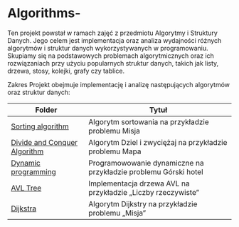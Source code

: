 # Algorithms-

Ten projekt powstał w ramach zajęć z przedmiotu Algorytmy i Struktury Danych. Jego celem jest implementacja oraz analiza wydajności różnych algorytmów i struktur danych wykorzystywanych w programowaniu. Skupiamy się na podstawowych problemach algorytmicznych oraz ich rozwiązaniach przy użyciu popularnych struktur danych, takich jak listy, drzewa, stosy, kolejki, grafy czy tablice.

Zakres
Projekt obejmuje implementację i analizę następujących algorytmów oraz struktur danych:

| Folder  | Tytuł   | 
|--------------|--------------|
| [Sorting algorithm](https://github.com/KamYloo/Algorithms-/tree/main/Sorting%20algorithm)  |Algorytm sortowania na przykładzie problemu Misja|
| [Divide and Conquer Algorithm](https://github.com/KamYloo/Algorithms-/tree/main/Divide%20and%20Conquer%20Algorithm)  |Algorytm Dziel i zwyciężaj na przykładzie problemu Mapa|
| [Dynamic programming](https://github.com/KamYloo/Algorithms-/tree/main/Dynamic%20programming)  |Programowowanie dynamiczne na przykładzie problemu Górski hotel|
| [AVL Tree](https://github.com/KamYloo/Algorithms-/tree/main/AVL%20Tree)  |Implementacja drzewa AVL na przykładzie „Liczby rzeczywiste”|
| [Dijkstra](https://github.com/KamYloo/Algorithms-/tree/main/Dijkstra)  |Algorytm Dijkstry na przykładzie problemu „Misja”|
